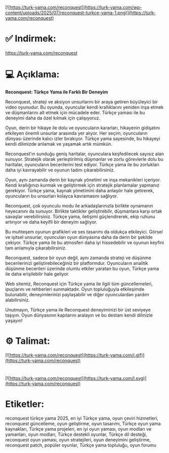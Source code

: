 [![https://turk-yama.com/reconquest](https://turk-yama.com/wp-content/uploads/2025/07/reconquest-turkce-yama-1.png)](https://turk-yama.com/reconquest)
# ✅ Indirmek:
https://turk-yama.com/reconquest
# 💻 Açıklama:
**Reconquest: Türkçe Yama ile Farklı Bir Deneyim**

Reconquest, strateji ve aksiyon unsurlarını bir araya getiren büyüleyici bir video oyunudur. Bu oyunda, oyuncular kendi krallıklarını yeniden inşa etmek ve düşmanlarını alt etmek için mücadele eder. Türkçe yaması ile bu deneyimi daha da özel kılmak için çalışıyoruz.

Oyun, derin bir hikaye ile dolu ve oyuncuların kararları, hikayenin gidişatını etkileyen önemli unsurlar arasında yer alıyor. Her seçim, oyuncuların dünyası üzerinde kalıcı izler bırakıyor. Türkçe yama sayesinde, bu hikayeyi kendi dilimizde anlamak ve yaşamak artık mümkün.

Reconquest'ın sunduğu geniş haritalar, oyunculara keşfedilecek sayısız alan sunuyor. Stratejik olarak yerleştirilmiş düşmanlar ve zorlu görevlerle dolu bu haritalar, oyuncuların becerilerini test ediyor. Türkçe yama ile bu zorlukları daha iyi kavrayabilir ve oyunun tadını çıkarabilirsiniz.

Oyun, aynı zamanda derin bir kaynak yönetimi ve inşa mekanikleri içeriyor. Kendi krallığınızı kurmak ve geliştirmek için stratejik planlamalar yapmanız gerekiyor. Türkçe yama, kaynak yönetimini daha anlaşılır hale getirerek, oyuncuların bu unsurları kolayca kavramasını sağlıyor.

Reconquest, çok oyunculu modu ile arkadaşlarınızla birlikte oynamanın heyecanını da sunuyor. Birlikte taktikler geliştirebilir, düşmanlara karşı ortak savaşlar verebilirsiniz. Türkçe yama, iletişimi güçlendirerek, ekip ruhunu artırıyor ve daha keyifli bir deneyim sağlıyor.

Bu muhteşem oyunun grafikleri ve ses tasarımı da oldukça etkileyici. Görsel ve işitsel unsurlar, oyuncuları oyun dünyasına daha da derin bir şekilde çekiyor. Türkçe yama ile bu atmosferi daha iyi hissedebilir ve oyunun keyfini tam anlamıyla çıkarabilirsiniz.

Reconquest, sadece bir oyun değil, aynı zamanda strateji ve düşünme becerilerinizi geliştirebileceğiniz bir platformdur. Oyuncuların analitik düşünme becerileri üzerinde olumlu etkiler yaratan bu oyun, Türkçe yama ile daha erişilebilir hale geliyor.

Web sitemiz, Reconquest için Türkçe yama ile ilgili tüm güncellemeleri, ipuçlarını ve rehberleri sunmaktadır. Oyun topluluğuyla etkileşimde bulunabilir, deneyimlerinizi paylaşabilir ve diğer oyunculardan yardım alabilirsiniz.

Unutmayın, Türkçe yama ile Reconquest deneyiminizi bir üst seviyeye taşıyın. Oyun dünyasının kapılarını aralayın ve bu destanı kendi dilinizle yaşayın!
# ⚙️ Talimat:
[![https://turk-yama.com/reconquest](https://turk-yama.com/i.gif)](https://turk-yama.com/reconquest)
#
[![https://turk-yama.com/reconquest](https://turk-yama.com/l.svg)](https://turk-yama.com/reconquest)
# Etiketler:
reconquest türkçe yama 2025, en iyi Türkçe yama, oyun çeviri hizmetleri, reconquest güncelleme, oyun geliştirme, oyun tasarımı, Türkçe oyun yama kaynakları, Türkçe yama projeleri, en iyi oyun yaması, oyun modları ve yamanları, oyun modları, Türkçe destekli oyunlar, Türkçe dil desteği, reconquest oyun yaması, oyun stratejileri, oyun deneyimini geliştirme, reconquest patch, popüler oyunlar, Türkçe yama topluluğu, oyun forumu


